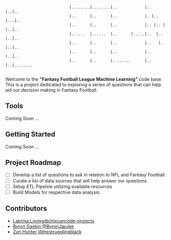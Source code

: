 ```
                            [........[........[..            [..       [..[..      
                            [..      [..      [..            [. [..   [...[..      
                            [..      [..      [..            [.. [.. [ [..[..      
                            [......  [......  [..      [.....[..  [..  [..[..      
                            [..      [..      [..            [..   [.  [..[..      
                            [..      [..      [..            [..       [..[..      
                            [..      [..      [........      [..       [..[........
                                                       
```
Welcome to the **"Fantasy Football League Machine Learning"** code base. This is a project dedicated to exploring a series of questions that can help aid our decision making in Fantasy Football. 

## Tools
Coming Soon ...
    
## Getting Started
Coming Soon ...

## Project Roadmap
- [ ] Develop a list of questions to ask in relation to NFL and Fantasy Football.
- [ ] Curate a list of data sources that will help answer our questions.
- [ ] Setup ETL Pipeline utilizing available resources
- [ ] Build Models for respective data analysis.

## Contributors
- [ Labrina Loving@chixcancode-projects](https://github.com/chixcancode-projects)
- [Byron Gaskin @ByronJayJee](https://github.com/ByronJayJee)
- [Zuri Hunter @thestrugglingblack](https://github.com/thestrugglingblack)
